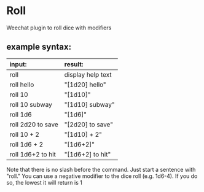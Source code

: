 # Roll

Weechat plugin to roll dice with modifiers

## example syntax:

| input:           | result: |
| :---------------- |:--------|
| roll            | display help text |
| roll hello         | "[1d20] hello" |
| roll 10            | "[1d10]" |
| roll 10 subway     | "[1d10] subway" |
| roll 1d6           | "[1d6]" |
| roll 2d20 to save  | "[2d20] to save" |
| roll 10 + 2        | "[1d10] + 2" |
| roll 1d6 + 2       | "[1d6+2]" |
| roll 1d6+2 to hit  | "[1d6+2] to hit" |

Note that there is no slash before the command.  Just start
a sentence with "roll."
You can use a negative modifier to the dice roll (e.g. 1d6-4).
If you do so, the lowest it will return is 1
